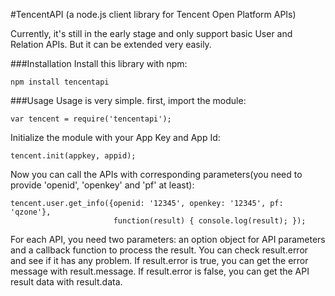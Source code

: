 #TencentAPI (a node.js client library for Tencent Open Platform APIs)

Currently, it's still in the early stage and only support basic User and Relation APIs. But it can be extended very easily.

###Installation
Install this library with npm:

	npm install tencentapi

###Usage
Usage is very simple. first, import the module:

	var tencent = require('tencentapi');

Initialize the module with your App Key and App Id:

	tencent.init(appkey, appid);

Now you can call the APIs with corresponding parameters(you need to provide 'openid', 'openkey' and 'pf' at least):

	tencent.user.get_info({openid: '12345', openkey: '12345', pf: 'qzone'},
						   function(result) { console.log(result); });

For each API, you need two parameters: an option object for API parameters and a callback function to process the result. You can check result.error and see if it has any problem. If result.error is true, you can get the error message with result.message. If result.error is false, you can get the API result data with result.data.
